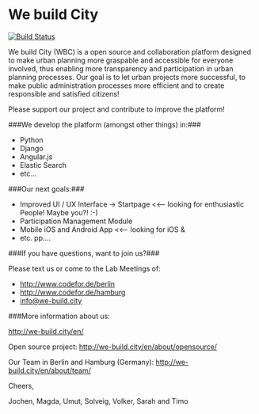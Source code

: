 We build City
=============

[![Build Status](https://travis-ci.org/webuildcity/wbc.svg)](https://travis-ci.org/webuildcity/wbc)

We build City (WBC) is a open source and collaboration platform designed to make urban planning more graspable and accessible for everyone involved, thus enabling more transparency and participation in urban planning processes. Our goal is to let urban projects more successful, to make public administration processes more efficient and to create responsible and satisfied citizens!

Please support our project and contribute to improve the platform! 

###We develop the platform (amongst other things) in:###
* Python
* Django
* Angular.js
* Elastic Search
* etc...


###Our next goals:###

* Improved UI / UX Interface -> Startpage <<-- looking for enthusiastic People! Maybe you?! :-)
* Participation Management Module
* Mobile iOS and Android App <<-- looking for iOS & 
* etc. pp....

###If you have questions, want to join us?###

Please text us or come to the Lab Meetings of:

* http://www.codefor.de/berlin
* http://www.codefor.de/hamburg
* info@we-build.city


###More information about us:

http://we-build.city/en/

Open source project:
http://we-build.city/en/about/opensource/

Our Team in Berlin and Hamburg (Germany):
http://we-build.city/en/about/team/




Cheers,

Jochen, Magda, Umut, Solveig, Volker, Sarah and Timo 
